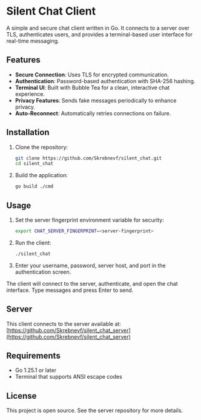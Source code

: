 # Silent Chat Client

A simple and secure chat client written in Go. It connects to a server over TLS, authenticates users, and provides a terminal-based user interface for real-time messaging.

## Features

- **Secure Connection**: Uses TLS for encrypted communication.
- **Authentication**: Password-based authentication with SHA-256 hashing.
- **Terminal UI**: Built with Bubble Tea for a clean, interactive chat experience.
- **Privacy Features**: Sends fake messages periodically to enhance privacy.
- **Auto-Reconnect**: Automatically retries connections on failure.

## Installation

1. Clone the repository:
   ```bash
   git clone https://github.com/Skrebnevf/silent_chat.git
   cd silent_chat
   ```

2. Build the application:
   ```bash
   go build ./cmd
   ```

## Usage

1. Set the server fingerprint environment variable for security:
   ```bash
   export CHAT_SERVER_FINGERPRINT=<server-fingerprint>
   ```

2. Run the client:
   ```bash
   ./silent_chat
   ```

3. Enter your username, password, server host, and port in the authentication screen.

The client will connect to the server, authenticate, and open the chat interface. Type messages and press Enter to send.

## Server

This client connects to the server available at: [https://github.com/Skrebnevf/silent_chat_server](https://github.com/Skrebnevf/silent_chat_server)

## Requirements

- Go 1.25.1 or later
- Terminal that supports ANSI escape codes

## License

This project is open source. See the server repository for more details.
